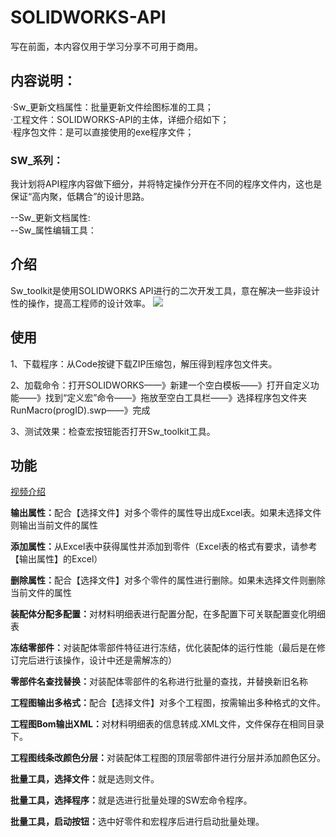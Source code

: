 # SOLIDWORKS-API
写在前面，本内容仅用于学习分享不可用于商用。

## 内容说明：
·Sw_更新文档属性：批量更新文件绘图标准的工具；<br>
·工程文件：SOLIDWORKS-API的主体，详细介绍如下；<br>
·程序包文件：是可以直接使用的exe程序文件；<br>

### SW_系列：
我计划将API程序内容做下细分，并将特定操作分开在不同的程序文件内，这也是保证“高内聚，低耦合”的设计思路。<br>

--Sw_更新文档属性:<br>
--Sw_属性编辑工具：<br>

## 介绍

Sw_toolkit是使用SOLIDWORKS API进行的二次开发工具，意在解决一些非设计性的操作，提高工程师的设计效率。
<img src="https://wodemingzihenchang.github.io/Project/index/SW API 窗口.png">

## 使用

1、下载程序：从Code按键下载ZIP压缩包，解压得到程序包文件夹。

2、加载命令：打开SOLIDWORKS——》新建一个空白模板——》打开自定义功能——》找到“定义宏”命令——》拖放至空白工具栏——》选择程序包文件夹RunMacro(progID).swp——》完成

3、测试效果：检查宏按钮能否打开Sw_toolkit工具。

## 功能

<a href="https://www.bilibili.com/video/BV1yd4y1m7sm/?spm_id_from=333.788&vd_source=61426b94de87e3e2baee96fc2f5b14f2">视频介绍</a>

<strong>输出属性：</strong>配合【选择文件】对多个零件的属性导出成Excel表。如果未选择文件则输出当前文件的属性

<strong>添加属性：</strong>从Excel表中获得属性并添加到零件（Excel表的格式有要求，请参考【输出属性】的Excel）

<strong>删除属性：</strong>配合【选择文件】对多个零件的属性进行删除。如果未选择文件则删除当前文件的属性

<strong>装配体分配多配置：</strong>对材料明细表进行配置分配，在多配置下可关联配置变化明细表

<strong>冻结零部件：</strong>对装配体零部件特征进行冻结，优化装配体的运行性能（最后是在修订完后进行该操作，设计中还是需解冻的）

<strong>零部件名查找替换：</strong>对装配体零部件的名称进行批量的查找，并替换新旧名称

<strong>工程图输出多格式：</strong>配合【选择文件】对多个工程图，按需输出多种格式的文件。

<strong>工程图Bom输出XML：</strong>对材料明细表的信息转成.XML文件，文件保存在相同目录下。

<strong>工程图线条改颜色分层：</strong>对装配体工程图的顶层零部件进行分层并添加颜色区分。

<strong>批量工具，选择文件：</strong>就是选则文件。

<strong>批量工具，选择程序：</strong>就是选进行批量处理的SW宏命令程序。

<strong>批量工具，启动按钮：</strong>选中好零件和宏程序后进行启动批量处理。
